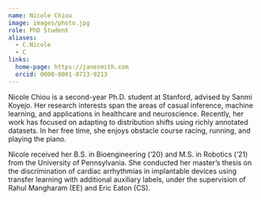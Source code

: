 ```yaml
---
name: Nicole Chiou
image: images/photo.jpg
role: PhD Student
aliases:
  - C.Nicole
  - C 
links:
  home-page: https://janesmith.com
  orcid: 0000-0001-8713-9213
---
```


Nicole Chiou is a second-year Ph.D. student at Stanford, advised by Sanmi Koyejo. Her research interests span the areas of casual inference, machine learning, and applications in healthcare and neuroscience. Recently, her work has focused on adapting to distribution shifts using richly annotated datasets. In her free time, she enjoys obstacle course racing, running, and playing the piano.

Nicole received her B.S. in Bioengineering (‘20) and M.S. in Robotics (‘21) from the University of Pennsylvania. She conducted her master’s thesis on the discrimination of cardiac arrhythmias in implantable devices using transfer learning with additional auxiliary labels, under the supervision of Rahul Mangharam (EE) and Eric Eaton (CS).

